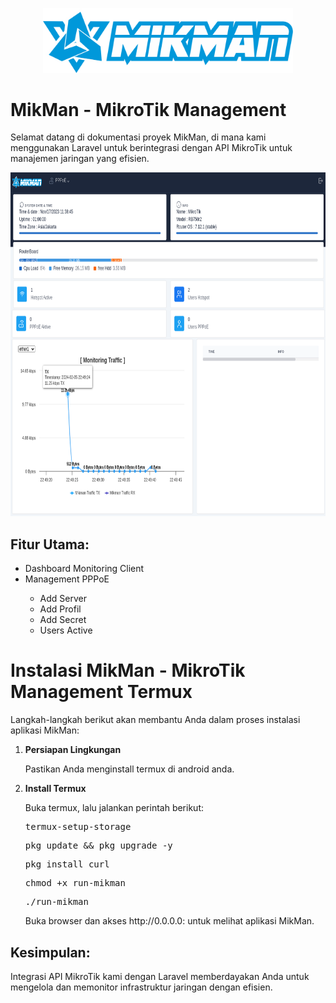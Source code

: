 <p align="center"><a href="" target="_blank"><img src="https://github.com/devahmady/devahmady.github.io/blob/main/assets/images/mikman.png" width="400" alt="mikrotikweb Logo"></a></p>
<!DOCTYPE html>
<html lang="en">
<head>
    <meta charset="UTF-8">
    <meta name="viewport" content="width=device-width, initial-scale=1.0">
</head>
<body>
    <div class="container">
        <h1>MikMan - MikroTik Management</h1>
        <p>Selamat datang di dokumentasi proyek MikMan, di mana kami menggunakan Laravel untuk berintegrasi dengan API MikroTik untuk manajemen jaringan yang efisien.</p>
        <p align="center"><a href="" target="_blank"><img src="https://github.com/devahmady/devahmady.github.io/blob/main/assets/images/mikweb.png" width="1800" height="550"  alt="mikrotikweb Logo"></a></p>
        <h2>Fitur Utama:</h2>
        <ul>
            <li>Dashboard Monitoring Client</li>
            <li>Management PPPoE</li>
            <ul>
                <li>Add Server</li>
                <li>Add Profil</li>
                <li>Add Secret</li>
                <li>Users Active</li>
            </ul>
        </ul>
        <h1>Instalasi MikMan - MikroTik Management Termux</h1>
        <p>Langkah-langkah berikut akan membantu Anda dalam proses instalasi aplikasi MikMan:</p>
        <ol>
            <li><strong>Persiapan Lingkungan</strong></li>
            <p>Pastikan Anda menginstall termux di android anda.</p>
            <li><strong>Install Termux</strong></li>
            <p>Buka termux, lalu jalankan perintah berikut:</p>
            <pre>termux-setup-storage</pre>
            <pre>pkg update && pkg upgrade -y</pre>
            <pre>pkg install curl</pre>
            <pre>chmod +x run-mikman</pre>
            <pre>./run-mikman</pre>
            <p>Buka browser dan akses http://0.0.0.0: untuk melihat aplikasi MikMan.</p>
        </ol>
       <h2>Kesimpulan:</h2>
        <p>Integrasi API MikroTik kami dengan Laravel memberdayakan Anda untuk mengelola dan memonitor infrastruktur jaringan dengan efisien.</p>
    </div>
</body>
</html>

